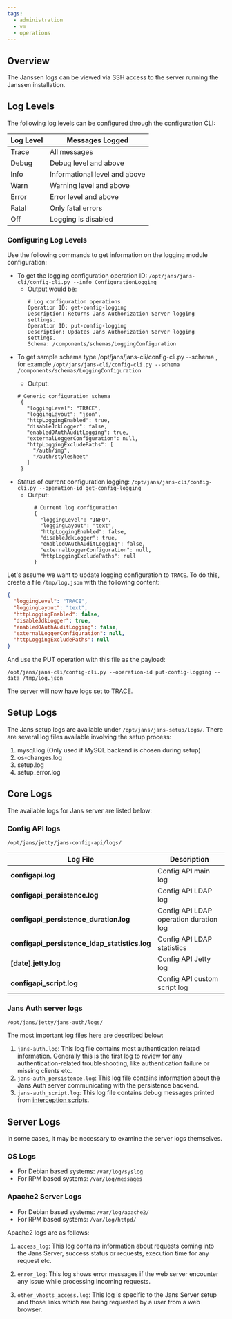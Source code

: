 ```yaml
---
tags:
  - administration
  - vm
  - operations
---
```


## Overview
The Janssen logs can be viewed via SSH access to the server running the Janssen installation.

## Log Levels
The following log levels can be configured through the configuration CLI:

| Log Level | Messages Logged |  
|---------- |------------                  |  
|Trace      | All messages                 |  
|Debug      | Debug level and above        |  
|Info       | Informational level and above|  
|Warn       | Warning level and above      |  
|Error      | Error level and above        |  
|Fatal      | Only fatal errors            |  
|Off        | Logging is disabled          |

### Configuring Log Levels
Use the following commands to get information on the logging module configuration:

- To get the logging configuration operation ID: `/opt/jans/jans-cli/config-cli.py --info ConfigurationLogging`
  - Output would be: 
    ```
    # Log configuration operations
    Operation ID: get-config-logging
    Description: Returns Jans Authorization Server logging settings.
    Operation ID: put-config-logging
    Description: Updates Jans Authorization Server logging settings.
    Schema: /components/schemas/LoggingConfiguration
    ```
- To get sample schema type /opt/jans/jans-cli/config-cli.py --schema <schma>, 
  for example `/opt/jans/jans-cli/config-cli.py --schema /components/schemas/LoggingConfiguration`
   - Output: 
    ```
    # Generic configuration schema
     {
       "loggingLevel": "TRACE",
       "loggingLayout": "json",
       "httpLoggingEnabled": true,
       "disableJdkLogger": false,
       "enabledOAuthAuditLogging": true,
       "externalLoggerConfiguration": null,
       "httpLoggingExcludePaths": [
         "/auth/img",
         "/auth/stylesheet"
       ]
     }
    ``` 
- Status of current configuration logging: `/opt/jans/jans-cli/config-cli.py --operation-id get-config-logging`
  - Output: 
    ``` 
      # Current log configuration
      {
        "loggingLevel": "INFO",
        "loggingLayout": "text",
        "httpLoggingEnabled": false,
        "disableJdkLogger": true,
        "enabledOAuthAuditLogging": false,
        "externalLoggerConfiguration": null,
        "httpLoggingExcludePaths": null
      }
    ```

Let's assume we want to update logging configuration to `TRACE`. To do this, create a file `/tmp/log.json` with the following content:
```json
{
  "loggingLevel": "TRACE",
  "loggingLayout": "text",
  "httpLoggingEnabled": false,
  "disableJdkLogger": true,
  "enabledOAuthAuditLogging": false,
  "externalLoggerConfiguration": null,
  "httpLoggingExcludePaths": null
}
```
And use the PUT operation with this file as the payload:
```
/opt/jans/jans-cli/config-cli.py --operation-id put-config-logging --data /tmp/log.json
```
The server will now have logs set to TRACE.

## Setup Logs
The Jans setup logs are available under `/opt/jans/jans-setup/logs/`. There are several log files available involving the setup process:

1. mysql.log (Only used if MySQL backend is chosen during setup)
1. os-changes.log
1. setup.log
1. setup_error.log

## Core Logs
The available logs for Jans server are listed below:

### Config API logs
`/opt/jans/jetty/jans-config-api/logs/`

| Log File | Description |  
|--------- |-------------|
| **configapi.log** | Config API main log |
| **configapi_persistence.log** | Config API LDAP log |
| **configapi_persistence_duration.log** | Config API LDAP operation duration log |
| **configapi_persistence_ldap_statistics.log**| Config API LDAP statistics |
| **[date].jetty.log** | Config API Jetty log |
| **configapi_script.log** | Config API custom script log |

### Jans Auth server logs
`/opt/jans/jetty/jans-auth/logs/`

The most important log files here are described below:

1. `jans-auth.log`: This log file contains most authentication related information. Generally this is the first log to review for any authentication-related troubleshooting, like authentication failure or missing clients etc.
1. `jans-auth_persistence.log`: This log file contains information about the Jans Auth server communicating with the persistence backend. 
1. `jans-auth_script.log`: This log file contains debug messages printed from [interception scripts](../developer/interception-scripts.md).

## Server Logs
In some cases, it may be necessary to examine the server logs themselves.

### OS Logs
- For Debian based systems: `/var/log/syslog`
- For RPM based systems: `/var/log/messages`

### Apache2 Server Logs
- For Debian based systems: `/var/log/apache2/`
- For RPM based systems: `/var/log/httpd/`

Apache2 logs are as follows:

1. `access_log`: This log contains information about requests coming into the Jans Server, success status or requests, execution time for any request etc.     

1. `error_log`: This log shows error messages if the web server encounter any issue while processing incoming requests.    

1. `other_vhosts_access.log`: This log is specific to the Jans Server setup and those links which are being requested by a user from a web browser.

